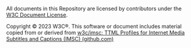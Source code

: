 All documents in this Repository are licensed by contributors under the [W3C Document License](https://www.w3.org/Consortium/Legal/2023/doc-license).

Copyright © 2023 W3C®. This software or document includes material copied from or derived from [w3c/imsc: TTML Profiles for Internet Media Subtitles and Captions (IMSC) (github.com)](https://github.com/w3c/imsc#readme)
